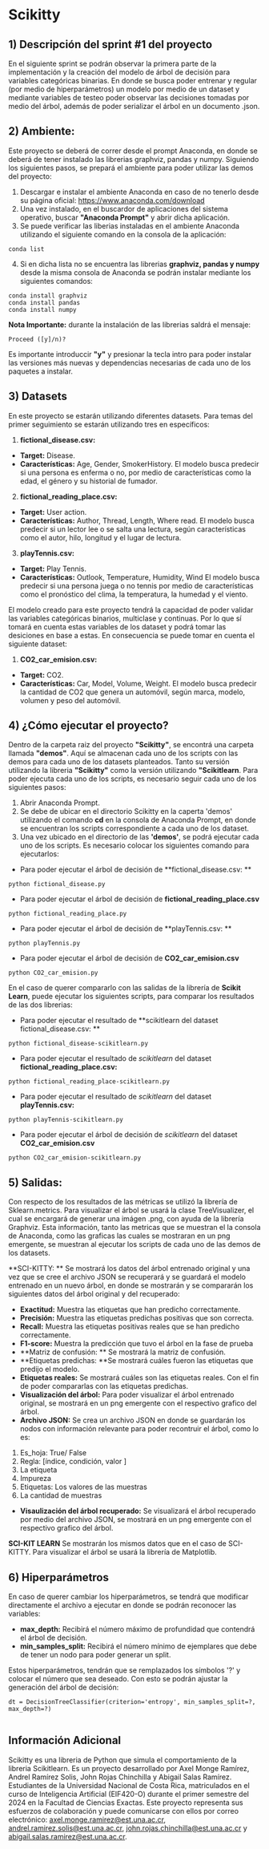 # Scikitty

## 1) Descripción del sprint #1 del proyecto
En el siguiente sprint se podrán observar la primera parte de la implementación y la creación del modelo de árbol de decisión para variables categóricas binarias. En donde se busca poder entrenar y regular (por medio de hiperparámetros) un modelo por medio de un dataset y mediante variables de testeo poder observar las decisiones tomadas por medio del árbol, además de poder serializar el árbol en un documento .json. 

## 2) Ambiente:
Este proyecto se deberá de correr desde el prompt Anaconda, en donde se deberá de tener instalado las librerias graphviz, pandas y numpy. Siguiendo los siguientes pasos, se prepará el ambiente para poder utilizar las demos del proyecto:
1. Descargar e instalar el ambiente Anaconda en caso de no tenerlo desde su página oficial: https://www.anaconda.com/download
2. Una vez instalado, en el buscardor de aplicaciones del sistema operativo, buscar **"Anaconda Prompt"** y abrir dicha aplicación.
3.  Se puede verificar las liberias instaladas en el ambiente Anaconda utilizando el siguiente comando en la consola de la aplicación:
```
conda list
```
4. Si en dicha lista no se encuentra las librerias **graphviz, pandas y numpy** desde la misma consola de Anaconda se podrán instalar mediante los siguientes comandos:
```
conda install graphviz
conda install pandas
conda install numpy
```
**Nota Importante:** durante la instalación de las librerias saldrá el mensaje:
```
Proceed ([y]/n)?
```
Es importante introduccir **"y"** y presionar la tecla intro para poder instalar las versiones más nuevas y dependencias necesarias de cada uno de los paquetes a instalar.
## 3) Datasets

En este proyecto se estarán utilizando diferentes datasets. Para temas del primer seguimiento se estarán utilizando tres en específicos:
1. **fictional_disease.csv:**
* **Target:** Disease.
* **Características:** Age, Gender, SmokerHistory.
El modelo busca predecir si una persona es enferma o no, por medio de características como la edad, el género y su historial de fumador.

2. **fictional_reading_place.csv:** 
* **Target:** User action.
* **Características:** Author, Thread, Length, Where read.
El modelo busca predecir si un lector lee o se salta una lectura, según características como el autor, hilo, longitud y el lugar de lectura. 

3. **playTennis.csv:** 
* **Target:** Play Tennis.
* **Características:** Outlook, Temperature, Humidity, Wind
El modelo busca predecir si una persona juega o no tennis por medio de características como el pronóstico del clima, la temperatura, la humedad y el viento.

El modelo creado para este proyecto tendrá la capacidad de poder validar las variables categóricas binarios, multiclase y continuas. Por lo que sí tomará en cuenta estas variables de los dataset y podrá tomar las desiciones en base a estas. En consecuencia se puede tomar en cuenta el siguiente dataset:

1. **CO2_car_emision.csv:**
* **Target:** CO2.
* **Características:** Car, Model, Volume, Weight.
El modelo busca predecir la cantidad de CO2 que genera un automóvil, según marca, modelo, volumen y peso del automóvil.

## 4) ¿Cómo ejecutar el proyecto?
Dentro de la carpeta raiz del proyecto **"Scikitty"**, se encontrá una carpeta llamada **"demos"**. Aquí se almacenan cada uno de los scripts con las demos para cada uno de los datasets planteados. Tanto su versión utilizando la libreria **"Scikitty"** como la versión utilizando **"Scikitlearn**. Para poder ejecuta cada uno de los scripts, es necesario seguir cada uno de los siguientes pasos:
1. Abrir Anaconda Prompt. 
2. Se debe de ubicar en el directorio Scikitty en la caperta 'demos' utilizando el comando **cd** en la consola de Anaconda Prompt, en donde se encuentran los scripts correspondiente a cada uno de los dataset. 
3. Una vez ubicado en el directorio de las **'demos'**, se podrá ejecutar cada uno de los scripts. Es necesario colocar los siguientes comando para ejecutarlos:
*   Para poder ejecutar el árbol de decisión de **fictional_disease.csv: **
```
python fictional_disease.py
```
* Para poder ejecutar el árbol de decisión de **fictional_reading_place.csv** 
```
python fictional_reading_place.py
```
* Para poder ejecutar el árbol de decisión de **playTennis.csv: **
```
python playTennis.py
```
* Para poder ejecutar el árbol de decisión de **CO2_car_emision.csv**
```
python CO2_car_emision.py
```
En el caso de querer compararlo con las salidas de la librería de **Scikit Learn**, puede ejecutar los siguientes scripts, para comparar los resultados de las dos librerias:

* Para poder ejecutar el resultado de **scikitlearn del dataset fictional_disease.csv: **
```
python fictional_disease-scikitlearn.py
```
* Para poder ejecutar el resultado de *scikitlearn* del dataset **fictional_reading_place.csv:**
```
python fictional_reading_place-scikitlearn.py
```
* Para poder ejecutar el resultado de *scikitlearn* del dataset **playTennis.csv:**
```
python playTennis-scikitlearn.py
```
* Para poder ejecutar el árbol de decisión de *scikitlearn* del dataset **CO2_car_emision.csv**
```
python CO2_car_emision-scikitlearn.py
```

## 5) Salidas:
Con respecto de los resultados de las métricas se utilizó la librería de Sklearn.metrics. Para visualizar el árbol se usará la clase TreeVisualizer, el cual se encargará de generar una imágen .png, con ayuda de la librería Graphviz. Esta información, tanto las metricas que se muestran el la consola de Anaconda, como las graficas las cuales se mostraran en un png emergente, se muestran al ejecutar los scripts de cada uno de las demos de los datasets. 

**SCI-KITTY: **
Se mostrará los datos del árbol entrenado original y una vez que se cree el archivo JSON se recuperará y se guardará el modelo entrenado en un nuevo árbol, en donde se mostrarán y se compararán los siguientes datos del árbol original y del recuperado:
* **Exactitud:** Muestra las etiquetas que han predicho correctamente.
* **Precisión:**  Muestra las etiquetas predichas positivas que son correcta.
* **Recall:** Muestra las etiquetas positivas reales que se han predicho correctamente.
* **F1-score:** Muestra la predicción que tuvo el árbol en la fase de prueba
* **Matriz de confusión: ** Se mostrará la matriz de confusión.
* **Etiquetas predichas: **Se mostrará cuáles fueron las etiquetas que predijo el modelo.
* **Etiquetas reales:** Se mostrará cuáles son las etiquetas reales. Con el fin de poder compararlas con las etiquetas predichas.
* **Visualización del árbol:** Para poder visualizar el árbol entrenado original, se mostrará en un png emergente con el respectivo grafico del árbol.
* **Archivo JSON:** Se crea un archivo JSON en donde se guardarán los nodos con información relevante para poder recontruir el árbol, como lo es:
1. Es_hoja: True/ False
2. Regla: [índice, condición, valor ]
3. La etiqueta
4. Impureza
5. Etiquetas: Los valores de las muestras
6. La cantidad de muestras
* **Visaulización del árbol recuperado:** Se visualizará el árbol recuperado por medio del archivo JSON, se mostrará en un png emergente con el respectivo grafico del árbol.

**SCI-KIT LEARN**
Se mostrarán los mismos datos que en el caso de SCI-KITTY. Para visualizar el árbol se usará la librería de Matplotlib.

## 6) Hiperparámetros
En caso de querer cambiar los hiperparámetros, se tendrá que modificar directamente el archivo a ejecutar en donde se podrán reconocer las variables:
* **max_depth:** Recibirá el número máximo de profundidad que contendrá el árbol de decisión.
* **min_samples_split:** Recibirá el número mínimo de ejemplares que debe de tener un nodo para poder generar un split.

Estos hiperparámetros, tendrán que se remplazados los símbolos '?' y colocar el número que sea deseado. Con esto se podrán ajustar la generación del árbol de decisión:

```
dt = DecisionTreeClassifier(criterion='entropy', min_samples_split=?, max_depth=?)
	
```

## Información Adicional
Scikitty es una libreria de Python que simula el comportamiento de la libreria Scikitlearn. Es un proyecto desarrollado por Axel Monge Ramírez, Andrel Ramírez Solis, John Rojas Chinchilla y Abigail Salas Ramírez. Estudiantes de la Universidad Nacional de Costa Rica, matriculados en el curso de Inteligencia Artificial (EIF420-O) durante el primer semestre del 2024 en la Facultad de Ciencias Exactas. Este proyecto representa sus esfuerzos de colaboración y puede comunicarse con ellos por correo electrónico:  axel.monge.ramirez@est.una.ac.cr, andrel.ramirez.solis@est.una.ac.cr, john.rojas.chinchilla@est.una.ac.cr y abigail.salas.ramirez@est.una.ac.cr.